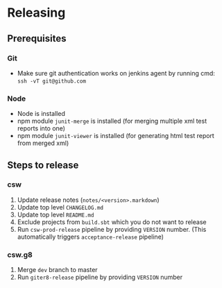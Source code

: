 # Releasing

## Prerequisites

### Git
* Make sure git authentication works on jenkins agent by running cmd: `ssh -vT git@github.com`

### Node
* Node is installed
* npm module `junit-merge` is installed (for merging multiple xml test reports into one)
* npm module `junit-viewer` is installed (for generating html test report from merged xml)

## Steps to release

### csw
1. Update release notes (`notes/<version>.markdown`)
2. Update top level `CHANGELOG.md`
3. Update top level `README.md`
4. Exclude projects from `build.sbt` which you do not want to release
5. Run `csw-prod-release` pipeline by providing `VERSION` number. (This automatically triggers `acceptance-release` pipeline)

### csw.g8
1. Merge `dev` branch to master
2. Run `giter8-release` pipeline by providing `VERSION` number